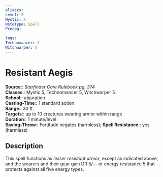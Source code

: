 ```yaml
---
aliases: 
Level: 5
Mystic: X
NoteType: Spell
Precog: 

tags: 
Technomancer: X
Witchwarper: X
---
```


# Resistant Aegis

**Source**:: _Starfinder Core Rulebook pg. 374_  
**Classes**:: Mystic 5, Technomancer 5, Witchwarper 5  
**School**:: abjuration  
**Casting-Time**:: 1 standard action  
**Range**:: 30 ft.  
**Targets**:: up to 10 creatures wearing armor within range  
**Duration**:: 1 minute/level  
**Saving-Throw**:: Fortitude negates (harmless);
**Spell Resistance**:: yes (harmless)

## Description

This spell functions as _lesser resistant armor_, except as indicated above, and the wearers and their gear gain DR 5/— or energy resistance 5 that protects against all five energy types.
